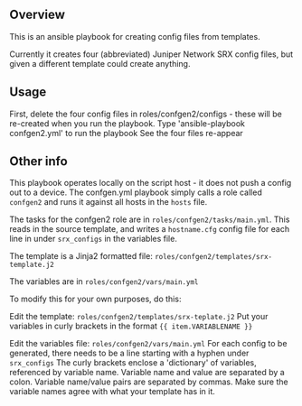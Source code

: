 ## Overview
This is an ansible playbook for creating config files from templates.  

Currently it creates four (abbreviated) Juniper Network SRX config files, but given a different template could create anything.

## Usage
First, delete the four config files in roles/confgen2/configs - these will be re-created when you run the playbook.
Type 'ansible-playbook confgen2.yml' to run the playbook
See the four files re-appear

## Other info
This playbook operates locally on the script host - it does not push a config out to a device.
The confgen.yml playbook simply calls a role called `confgen2` and runs it against all hosts in the `hosts` file.

The tasks for the confgen2 role are in `roles/confgen2/tasks/main.yml`.  This reads in the source template, and writes a `hostname.cfg` config file for each line in under `srx_configs` in the variables file.

The template is a Jinja2 formatted file:  `roles/confgen2/templates/srx-template.j2`

The variables are in `roles/confgen2/vars/main.yml`

To modify this for your own purposes, do this:

Edit the template:  `roles/confgen2/templates/srx-teplate.j2`
Put your variables in curly brackets in the format `{{ item.VARIABLENAME }}`

Edit the variables file:  `roles/confgen2/vars/main.yml`
For each config to be generated, there needs to be a line starting with a hyphen under `srx_configs`
The curly brackets enclose a 'dictionary' of variables, referenced by variable name. 
Variable name and value are separated by a colon.
Variable name/value pairs are separated by commas.
Make sure the variable names agree with what your template has in it.

